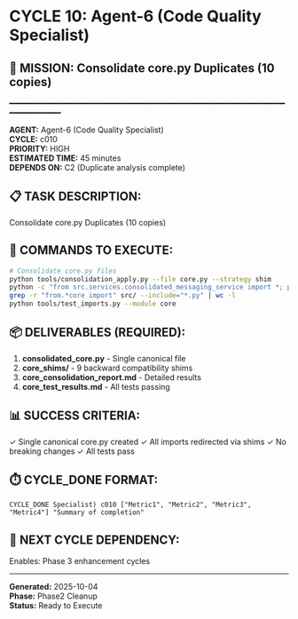 # CYCLE 10: Agent-6 (Code Quality Specialist)

## 🎯 MISSION: Consolidate core.py Duplicates (10 copies)
━━━━━━━━━━━━━━━━━━━━━━━━━━━━━━━━━━━━━━━━━━━━━━━━━━━━━━━━━━━━━━━━━━━━━━

**AGENT:** Agent-6 (Code Quality Specialist)  
**CYCLE:** c010  
**PRIORITY:** HIGH  
**ESTIMATED TIME:** 45 minutes  
**DEPENDS ON:** C2 (Duplicate analysis complete)

## 📋 TASK DESCRIPTION:
Consolidate core.py Duplicates (10 copies)

## 🔧 COMMANDS TO EXECUTE:
```bash
# Consolidate core.py files
python tools/consolidation_apply.py --file core.py --strategy shim
python -c "from src.services.consolidated_messaging_service import *; print('Import test passed')"
grep -r "from.*core import" src/ --include="*.py" | wc -l
python tools/test_imports.py --module core
```

## 📦 DELIVERABLES (REQUIRED):
1. **consolidated_core.py** - Single canonical file
2. **core_shims/** - 9 backward compatibility shims
3. **core_consolidation_report.md** - Detailed results
4. **core_test_results.md** - All tests passing

## 📊 SUCCESS CRITERIA:
✓ Single canonical core.py created
✓ All imports redirected via shims
✓ No breaking changes
✓ All tests pass

## ⏱️ CYCLE_DONE FORMAT:
```
CYCLE_DONE Specialist) c010 ["Metric1", "Metric2", "Metric3", "Metric4"] "Summary of completion"
```

## 📝 NEXT CYCLE DEPENDENCY:
Enables: Phase 3 enhancement cycles

---

**Generated:** 2025-10-04  
**Phase:** Phase2 Cleanup  
**Status:** Ready to Execute
